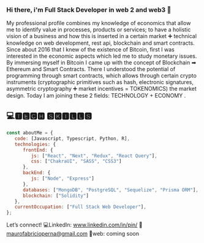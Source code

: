 ### Hi there, i'm Full Stack Developer in web 2 and web3 👋

My professional profile combines my knowledge of economics that allow me to identify value in processes, products or services; to have a holistic vision of a business and how this is inserted in a certain market ➕ technical knowledge on web development, rest api, blockchain and smart contracts. 
Since about 2016 that I knew of the existence of Bitcoin, first I was interested in the economic aspects which led me to study monetary issues. By immersing myself in Bitcoin I came up with the concept of Blockchain ➡ Ethereum and Smart Contracts. There I understood the potential of programming through smart contracts, which allows through certain crypto instruments (cryptographic primitives such as hash, electronic signatures, asymmetric cryptography ➕ market incentives = TOKENOMICS) the market design.
Today I am joining these 2 fields: TECHNOLOGY + ECONOMY .

## 💻🆃🅴🅲🅷 🆂🅺🅸🅻🅻🆂
```javascript
const aboutMe = {
   code: [Javascript, Typescript, Python, R],
   technologies: {
      frontEnd: {
         js: ["React", "Next", "Redux", "React Query"],
         css: ["ChakraUI", "SASS", "CSS3"]
      },
      backEnd: {
         js: ["Node", "Express"]
      },
      databases: ["MongoDB", "PostgreSQL", "Sequelize", "Prisma ORM"],
      blockchain: ["Solidity"]
   },
   currentOccupation: ["Full Stack Web Developer"],
};
```

Let’s connect!
💻LinkedIn: www.linkedin.com/in/pin/
📧maurofabricioperna@gmail.com
💼web: coming soon
